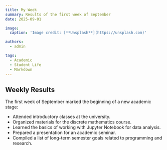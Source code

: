 ```yaml
---
title: My Week
summary: Results of the first week of September
date: 2025-09-01

image:
  caption: 'Image credit: [**Unsplash**](https://unsplash.com)'

authors:
  - admin

tags:
  - Academic
  - Student Life
  - Markdown
---
```


## Weekly Results  

The first week of September marked the beginning of a new academic stage:  

- Attended introductory classes at the university.  
- Organized materials for the discrete mathematics course.  
- Learned the basics of working with Jupyter Notebook for data analysis.  
- Prepared a presentation for an academic seminar.  
- Compiled a list of long-term semester goals related to programming and research.  

